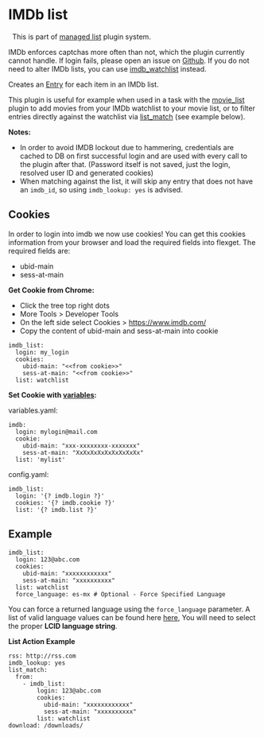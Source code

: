 # IMDb list
<div class="alert alert-success" role="info">
  
  <span class="glyphicon glyphicon glyphicon-cog"></span>
  &nbsp; This is part of [managed list](/Plugins/List) plugin system.
</div>

<div class="alert alert-warning" role="info">

  IMDb enforces captchas more often than not, which the plugin currently cannot handle. If login fails, please open an issue on [Github](https://www.github.com/Flexget/Flexget/issues). If you do not need to alter IMDb lists, you can use [imdb_watchlist](/Plugins/imdb_watchlist) instead.
</div>

Creates an [Entry](/Entry) for each item in an IMDb list.

This plugin is useful for example when used in a task with the [movie_list](/Plugins/List/movie_list) plugin to add movies from your IMDb watchlist to your movie list, or to filter entries directly against the watchlist via [list_match](/Plugins/List/list_match) (see example below).

**Notes:** 

 * In order to avoid IMDB lockout due to hammering, credentials are cached to DB on first successful login and are used with every call to the plugin after that. (Password itself is not saved, just the login, resolved user ID and generated cookies)
 * When matching against the list, it will skip any entry that does not have an `imdb_id`, so using `imdb_lookup: yes` is advised.

## Cookies

In order to login into imdb we now use cookies! You can get this cookies information from your browser and load the required fields into flexget. The required fields are:

* ubid-main
* sess-at-main

**Get Cookie from Chrome:**

* Click the tree top right dots
* More Tools > Developer Tools
* On the left side select Cookies > https://www.imdb.com/
* Copy the content of ubid-main and sess-at-main into cookie

```
imdb_list:
  login: my_login
  cookies:
    ubid-main: "<<from cookie>>"
    sess-at-main: "<<from cookie>>"
  list: watchlist
```

**Set Cookie with [variables](/Plugins/variables):**

variables.yaml:

```
imdb:
  login: mylogin@mail.com
  cookie:
    ubid-main: "xxx-xxxxxxxx-xxxxxxx"
    sess-at-main: "XxXxXxXxXxXxXxXxXx"
  list: 'mylist'
```

config.yaml:

```
imdb_list:
  login: '{? imdb.login ?}'
  cookies: '{? imdb.cookie ?}'
  list: '{? imdb.list ?}'
```

## Example

```
imdb_list:
  login: 123@abc.com
  cookies:
    ubid-main: "xxxxxxxxxxxx"
    sess-at-main: "xxxxxxxxxx"
  list: watchlist
  force_language: es-mx # Optional - Force Specified Language
```

You can force a returned language using the `force_language` parameter. A list of valid language values can be found here [here](http://www.science.co.il/Language/Locale-codes.asp), You will need to select the proper **LCID language string**.


**List Action Example**
```
rss: http://rss.com
imdb_lookup: yes
list_match:
  from:
    - imdb_list:
        login: 123@abc.com
        cookies:
          ubid-main: "xxxxxxxxxxxx"
          sess-at-main: "xxxxxxxxxx"
        list: watchlist
download: /downloads/
```
